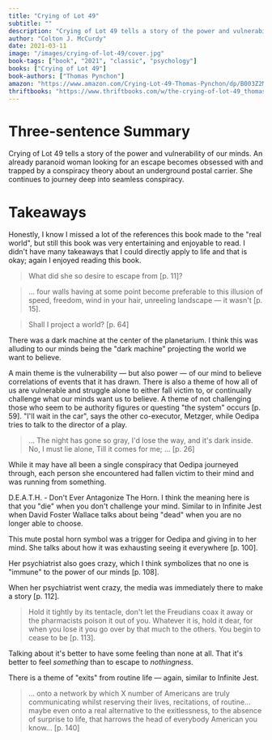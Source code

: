 ```yaml
---
title: "Crying of Lot 49"
subtitle: ""
description: "Crying of Lot 49 tells a story of the power and vulnerability of our minds.  An already paranoid woman looking for an escape becomes obsessed with and trapped by a conspiracy theory about an underground postal carrier. She continues to journey deep into seamless conspiracy."
author: "Colton J. McCurdy"
date: 2021-03-11
image: "/images/crying-of-lot-49/cover.jpg"
book-tags: ["book", "2021", "classic", "psychology"]
books: ["Crying of Lot 49"]
book-authors: ["Thomas Pynchon"]
amazon: "https://www.amazon.com/Crying-Lot-49-Thomas-Pynchon/dp/B003Z2MZC6"
thriftbooks: "https://www.thriftbooks.com/w/the-crying-of-lot-49_thomas-pynchon/248845/?resultid=8970d62f-c8b1-4633-9155-f9c31a1e3ea9#edition=2336459&idiq=2594498"
---
```


# Three-sentence Summary

Crying of Lot 49 tells a story of the power and vulnerability of our minds.
An already paranoid woman looking for an escape becomes obsessed with and trapped
by a conspiracy theory about an underground postal carrier. She continues to journey deep
into seamless conspiracy.

# Takeaways

Honestly, I know I missed a lot of the references this book made to the "real world",
but still this book was very entertaining and enjoyable to read. I didn't have many
takeaways that I could directly apply to life and that is okay; again I enjoyed
reading this book.

> What did she so desire to escape from [p. 11]?

> ... four walls having at some point become preferable to this illusion of speed, freedom, wind in your hair, unreeling landscape — it wasn't [p. 15].

> Shall I project a world? [p. 64]

There was a dark machine at the center of the planetarium. I think this was alluding
to our minds being the "dark machine" projecting the world we want to believe.

A main theme is the vulnerability — but also power — of our mind to believe
correlations of events that it has drawn. There is also a theme of how
all of us are vulnerable and struggle alone to either fall victim to, or continually
challenge what our minds want us to believe. A theme of not challenging
those who seem to be authority figures or questing "the system" occurs [p. 59].
"I'll wait in the car", says the other co-executor, Metzger, while Oedipa tries
to talk to the director of a play.

> ...
> The night has gone so gray,
> I'd lose the way, and it's dark inside.
> No, I must lie alone,
> Till it comes for me; ... [p. 26]

While it may have all been a single conspiracy that Oedipa journeyed through,
each person she encountered had fallen victim to their mind and was running from something.

D.E.A.T.H. - Don't Ever Antagonize The Horn. I think the meaning here is that
you "die" when you don't challenge your mind. Similar to in Infinite Jest when
David Foster Wallace talks about being "dead" when you are no longer able to choose.

This mute postal horn symbol was a trigger for Oedipa and giving in to her mind.
She talks about how it was exhausting seeing it everywhere [p. 100].

Her psychiatrist also goes crazy, which I think symbolizes that no one is "immune"
to the power of our minds [p. 108].

When her psychiatrist went crazy, the media was immediately there to make a story [p. 112].

> Hold it tightly by its tentacle, don't let the Freudians coax it away or the pharmacists poison it out of you. Whatever it is, hold it dear, for when you lose it you go over by that much to the others. You begin to cease to be [p. 113].

Talking about it's better to have some feeling than none at all.
That it's better to feel *something* than to escape to *nothingness.*

There is a theme of "exits" from routine life — again, similar to Infinite Jest.

> ... onto a network by which X number of Americans are truly communicating whilst reserving their lives, recitations, of routine... maybe even onto a real alternative to the exitlessness, to the absence of surprise to life, that harrows the head of everybody American you know... [p. 140]
